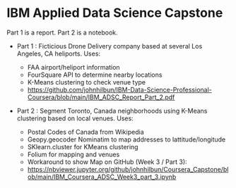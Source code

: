 # IBM Applied Data Science Capstone
   Part 1 is a report.
   Part 2 is a notebook.

 * Part 1 : Ficticious Drone Delivery company based at several Los Angeles, CA heliports. Uses:
           <ul>
           <li> FAA airport/heliport information</li>
           <li> FourSquare API to determine nearby locations </li>
           <li> K-Means clustering to check venue type </li>
           <li>https://github.com/johnhilbun/IBM-Data-Science-Professional-Coursera/blob/main/IBM_ADSC_Report_Part_2.pdf</li>
           </ul>
            
 * Part 2 : Segment Toronto, Canada neighborhoods using K-Means clustering based on local venues. Uses:
           <ul>
           <li>Postal Codes of Canada from Wikipedia</li>
           <li>Geopy.geocoder Nominatim to map addresses to lattitude/longitude</li>
           <li>SKlearn.cluster for KMeans clustering</li>
           <li>Folium for mapping and venues</li>
           <li>Workaround to show Map on GitHub (Week 3 / Part 3):</li>
           <li>https://nbviewer.jupyter.org/github/johnhilbun/Coursera_Capstone/blob/main/IBM_Coursera_ADSC_Week3_part_3.ipynb</li>
           <ul>
